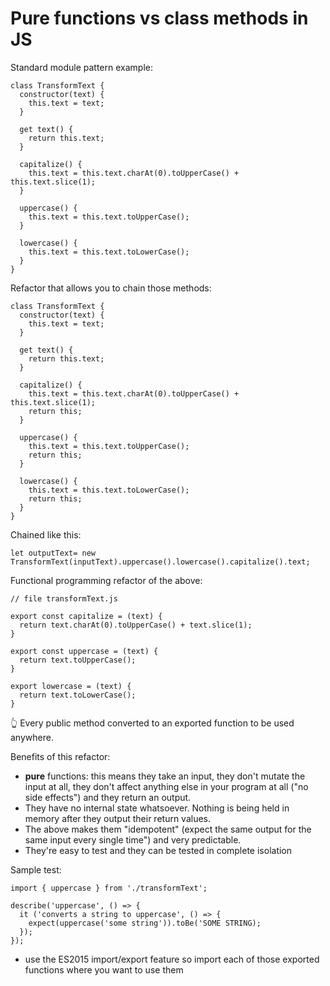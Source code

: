 # Pure functions vs class methods in JS

Standard module pattern example:  

```
class TransformText {
  constructor(text) {
    this.text = text;
  }

  get text() {
    return this.text;
  }

  capitalize() {
    this.text = this.text.charAt(0).toUpperCase() + this.text.slice(1);
  }

  uppercase() {
    this.text = this.text.toUpperCase();
  }

  lowercase() {
    this.text = this.text.toLowerCase();
  }
}
```

Refactor that allows you to chain those methods:  

```
class TransformText {
  constructor(text) {
    this.text = text;
  }

  get text() {
    return this.text;
  }

  capitalize() {
    this.text = this.text.charAt(0).toUpperCase() + this.text.slice(1);
    return this;
  }

  uppercase() {
    this.text = this.text.toUpperCase();
    return this;
  }

  lowercase() {
    this.text = this.text.toLowerCase();
    return this;
  }
}
```

Chained like this:  

```
let outputText= new TransformText(inputText).uppercase().lowercase().capitalize().text;
```

Functional programming refactor of the above:  

```
// file transformText.js

export const capitalize = (text) {
  return text.charAt(0).toUpperCase() + text.slice(1);
}

export const uppercase = (text) {
  return text.toUpperCase();
}

export lowercase = (text) {
  return text.toLowerCase();
}
```

👆 Every public method converted to an exported function to be used anywhere.

Benefits of this refactor:  

* **pure** functions: this means they take an input, they don't mutate the input at all, they don't affect anything else in your program at all ("no side effects") and they return an output.
* They have no internal state whatsoever. Nothing is being held in memory after they output their return values.
* The above makes them "idempotent" (expect the same output for the same input every single time") and very predictable.
* They're easy to test and they can be tested in complete isolation

Sample test:  

```
import { uppercase } from './transformText';

describe('uppercase', () => {
  it ('converts a string to uppercase', () => {
    expect(uppercase('some string')).toBe('SOME STRING);
  });
});
```

* use the ES2015 import/export feature so import each of those exported functions where you want to use them